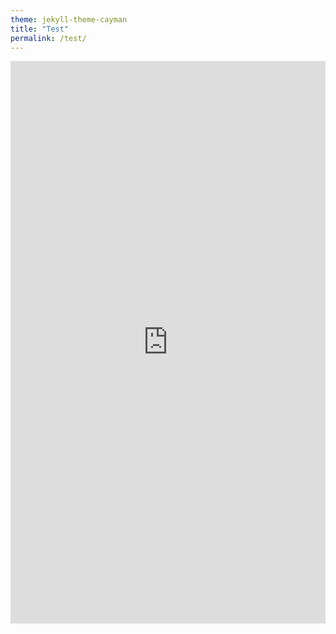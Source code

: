 ```yaml
---
theme: jekyll-theme-cayman
title: "Test"
permalink: /test/
---
```


<iframe id="igraph" align="left" scrolling="yes" style="border:none;" seamless="seamless" src="https://zecellomaster.github.io/tprdatarepo/SeasonTable.html" height="900" width="100%"></iframe>
